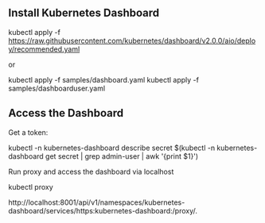 ## Install Kubernetes Dashboard

kubectl apply -f https://raw.githubusercontent.com/kubernetes/dashboard/v2.0.0/aio/deploy/recommended.yaml

or

kubectl apply -f samples/dashboard.yaml
kubectl apply -f samples/dashboarduser.yaml


## Access the Dashboard

Get a token:

kubectl -n kubernetes-dashboard describe secret $(kubectl -n kubernetes-dashboard get secret | grep admin-user | awk '{print $1}')

Run proxy and access the dashboard via localhost

kubectl proxy

http://localhost:8001/api/v1/namespaces/kubernetes-dashboard/services/https:kubernetes-dashboard:/proxy/.
